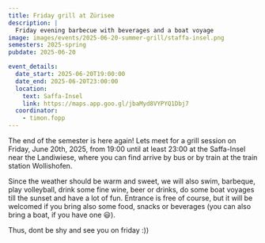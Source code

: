 ```yaml
---
title: Friday grill at Zürisee
description: |
  Friday evening barbecue with beverages and a boat voyage
image: images/events/2025-06-20-summer-grill/staffa-insel.png
semesters: 2025-spring
pubdate: 2025-06-20

event_details:
  date_start: 2025-06-20T19:00:00
  date_end: 2025-06-20T23:00:00
  location:
    text: Saffa-Insel
    link: https://maps.app.goo.gl/jbaMyd8VYPYQ1Dbj7
  coordinator:
    - timon.fopp
---
```


The end of the semester is here again! Lets meet for a grill session on Friday, June 20th, 2025, from 19:00 until at least 23:00 at the Saffa-Insel near the Landiwiese, where you can find arrive by bus or by train at the train station Wollishofen. 

Since the weather should be warm and sweet, we will also swim, barbeque, play volleyball, drink some fine wine, beer or drinks, do some boat voyages till the sunset and have a lot of fun. Entrance is free of course, but it will be welcomed if you bring also some food, snacks or beverages (you can also bring a boat, if you have one 😃).

Thus, dont be shy and see you on friday :))
